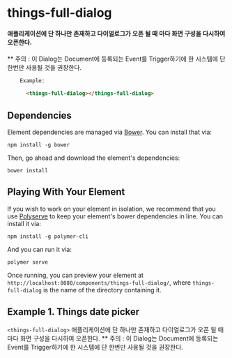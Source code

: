# things-full-dialog

#### 애플리케이션에 단 하나만 존재하고 다이얼로그가 오픈 될 때 마다 화면 구성을 다시하여 오픈한다.
** 주의 : 이 Dialog는 Document에 등록되는 Event를 Trigger하기에 한 시스템에 단 한번만 사용될 것을 권장한다.

```html
    Example:

      <things-full-dialog></things-full-dialog>
```


## Dependencies

Element dependencies are managed via [Bower](http://bower.io/). You can
install that via:

    npm install -g bower

Then, go ahead and download the element's dependencies:

    bower install


## Playing With Your Element

If you wish to work on your element in isolation, we recommend that you use
[Polyserve](https://github.com/PolymerLabs/polyserve) to keep your element's
bower dependencies in line. You can install it via:

    npm install -g polymer-cli

And you can run it via:

    polymer serve

Once running, you can preview your element at
`http://localhost:8080/components/things-full-dialog/`, where `things-full-dialog` is the name of the directory containing it.


## Example 1. Things date picker
`<things-full-dialog>` 애플리케이션에 단 하나만 존재하고 다이얼로그가 오픈 될 때 마다 화면 구성을 다시하여 오픈한다.
** 주의 : 이 Dialog는 Document에 등록되는 Event를 Trigger하기에 한 시스템에 단 한번만 사용될 것을 권장한다.
